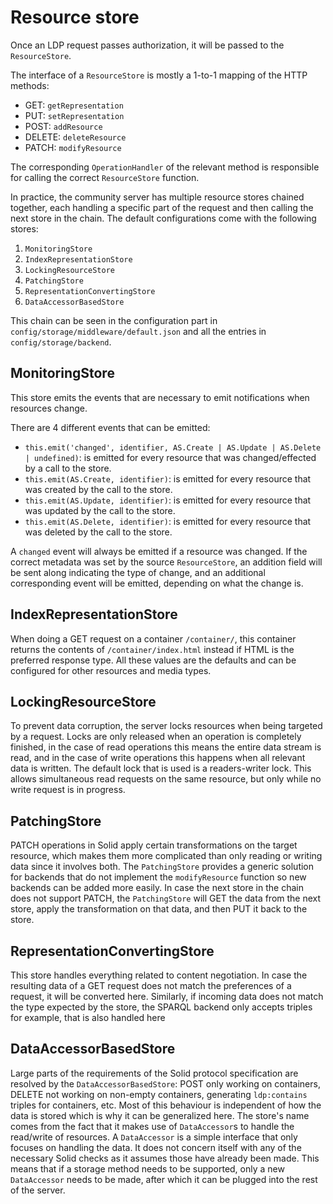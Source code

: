 # Resource store
Once an LDP request passes authorization, it will be passed to the `ResourceStore`.

The interface of a `ResourceStore` is mostly a 1-to-1 mapping of the HTTP methods:

 * GET: `getRepresentation`
 * PUT: `setRepresentation`
 * POST: `addResource`
 * DELETE: `deleteResource`
 * PATCH: `modifyResource`

The corresponding `OperationHandler` of the relevant method
is responsible for calling the correct `ResourceStore` function.

In practice, the community server has multiple resource stores chained together,
each handling a specific part of the request and then calling the next store in the chain.
The default configurations come with the following stores:

 1. `MonitoringStore`
 2. `IndexRepresentationStore`
 3. `LockingResourceStore`
 4. `PatchingStore`
 5. `RepresentationConvertingStore`
 6. `DataAccessorBasedStore`

This chain can be seen in the configuration part in `config/storage/middleware/default.json`
and all the entries in `config/storage/backend`.

## MonitoringStore
This store emits the events that are necessary to emit notifications when resources change.

There are 4 different events that can be emitted:
- `this.emit('changed', identifier, AS.Create | AS.Update | AS.Delete | undefined)`: is emitted for every resource that was changed/effected by a call to the store.
- `this.emit(AS.Create, identifier)`: is emitted for every resource that was created by the call to the store.
- `this.emit(AS.Update, identifier)`: is emitted for every resource that was updated by the call to the store.
- `this.emit(AS.Delete, identifier)`: is emitted for every resource that was deleted by the call to the store.

A `changed` event will always be emitted if a resource was changed.
If the correct metadata was set by the source `ResourceStore`, an addition field will be sent along indicating the type of change,
and an additional corresponding event will be emitted, depending on what the change is.

## IndexRepresentationStore
When doing a GET request on a container `/container/`,
this container returns the contents of `/container/index.html` instead if HTML is the preferred response type.
All these values are the defaults and can be configured for other resources and media types.

## LockingResourceStore
To prevent data corruption, the server locks resources when being targeted by a request.
Locks are only released when an operation is completely finished,
in the case of read operations this means the entire data stream is read,
and in the case of write operations this happens when all relevant data is written.
The default lock that is used is a readers-writer lock.
This allows simultaneous read requests on the same resource,
but only while no write request is in progress.

## PatchingStore
PATCH operations in Solid apply certain transformations on the target resource,
which makes them more complicated than only reading or writing data since it involves both.
The `PatchingStore` provides a generic solution for backends that do not implement the `modifyResource` function
so new backends can be added more easily.
In case the next store in the chain does not support PATCH,
the `PatchingStore` will GET the data from the next store,
apply the transformation on that data,
and then PUT it back to the store.

## RepresentationConvertingStore
This store handles everything related to content negotiation.
In case the resulting data of a GET request does not match the preferences of a request,
it will be converted here.
Similarly, if incoming data does not match the type expected by the store,
the SPARQL backend only accepts triples for example,
that is also handled here

## DataAccessorBasedStore
Large parts of the requirements of the Solid protocol specification are resolved by the `DataAccessorBasedStore`:
POST only working on containers, 
DELETE not working on non-empty containers, 
generating `ldp:contains` triples for containers, etc.
Most of this behaviour is independent of how the data is stored which is why it can be generalized here.
The store's name comes from the fact that it makes use of `DataAccessor`s to handle the read/write of resources.
A `DataAccessor` is a simple interface that only focuses on handling the data.
It does not concern itself with any of the necessary Solid checks as it assumes those have already been made.
This means that if a storage method needs to be supported,
only a new `DataAccessor` needs to be made,
after which it can be plugged into the rest of the server.

